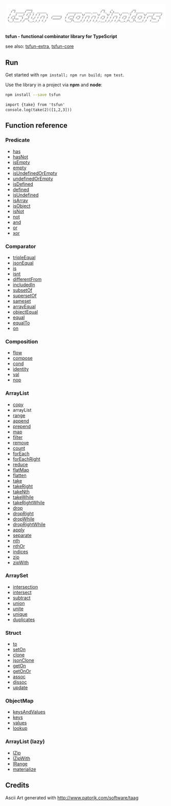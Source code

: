 ![alt](README_splash.png)                                            

**tsfun - functional combinator library for TypeScript**

see also: [tsfun-extra](https://github.com/danielmarreirosdeoliveira/tsfun-extra), [tsfun-core](https://github.com/danielmarreirosdeoliveira/tsfun-core)

## Run

Get started with `npm install; npm run build; npm test`.

Use the library in a project via **npm** and **node**:

```bash
npm install --save tsfun
```

```
import {take} from 'tsfun'
console.log(take(2)([1,2,3]))
```

## Function reference

### Predicate

* [has](test/predicate/has.spec.ts) 
* [hasNot](test/predicate/has_not.spec.ts) 
* [isEmpty](https://github.com/danielmarreirosdeoliveira/tsfun-core/blob/master/test/predicate/is_empty.spec.ts)
* [empty](test/predicate/empty.spec.ts)
* [isUndefinedOrEmpty](https://github.com/danielmarreirosdeoliveira/tsfun-core/blob/master/test/predicate/is_undefined_or_empty.spec.ts)
* [undefinedOrEmpty](test/predicate/undefined_or_empty.spec.ts)
* [isDefined](https://github.com/danielmarreirosdeoliveira/tsfun-core/blob/master/test/predicate/is_defined.spec.ts)
* [defined](test/predicate/defined.spec.ts)
* [isUndefined](https://github.com/danielmarreirosdeoliveira/tsfun-core/blob/master/test/predicate/is_undefined.spec.ts)
* [isArray](https://github.com/danielmarreirosdeoliveira/tsfun-core/blob/master/test/predicate/is_array.spec.ts)
* [isObject](https://github.com/danielmarreirosdeoliveira/tsfun-core/blob/master/test/predicate/is_object.spec.ts)
* [isNot](https://github.com/danielmarreirosdeoliveira/tsfun-core/blob/master/test/predicate/is_not.spec.ts)
* [not](test/predicate/not.spec.ts)
* [and](test/predicate/and.spec.ts)
* [or](test/predicate/or.spec.ts)
* [xor](test/predicate/xor.spec.ts)

### Comparator

* [tripleEqual](test/comparator/triple_equal.spec.ts)
* [jsonEqual](test/comparator/json_equal.spec.ts)
* [is](test/comparator/is.spec.ts)
* [isnt](test/comparator/isnt.spec.ts)
* [differentFrom](https://github.com/danielmarreirosdeoliveira/tsfun-core/blob/master/test/comparator/different_from.spec.ts)
* [includedIn](https://github.com/danielmarreirosdeoliveira/tsfun-core/blob/master/test/comparator/included_in.spec.ts)
* [subsetOf](https://github.com/danielmarreirosdeoliveira/tsfun-core/blob/master/test/comparator/subset_of.ts)
* [supersetOf](https://github.com/danielmarreirosdeoliveira/tsfun-core/blob/master/test/comparator/superset_of.ts)
* [sameset](https://github.com/danielmarreirosdeoliveira/tsfun-core/blob/master/test/comparator/sameset.ts)
* [arrayEqual](https://github.com/danielmarreirosdeoliveira/tsfun-core/blob/master/test/comparator/array_equal.spec.ts)
* [objectEqual](https://github.com/danielmarreirosdeoliveira/tsfun-core/blob/master/test/comparator/object_equal.spec.ts)
* [equal](https://github.com/danielmarreirosdeoliveira/tsfun-core/blob/master/test/comparator/equal.spec.ts)
* [equalTo](https://github.com/danielmarreirosdeoliveira/tsfun-core/blob/master/test/comparator/equal.spec.ts)
* [on](https://github.com/danielmarreirosdeoliveira/tsfun-core/blob/master/test/comparator/on.spec.ts)

### Composition

* [flow](test/composition/flow.spec.ts)
* [compose](test/composition/compose.spec.ts)
* [cond](test/composition/cond.spec.ts)
* [identity](test/composition/identity.spec.ts)
* [val](test/composition/val.spec.ts)
* [nop](test/composition/nop.spec.ts)

### ArrayList

* [copy](test/arraylist/copy.spec.ts)
* arrayList
* [range](test/arraylist/range.spec.ts)
* [append](test/arraylist/append.spec.ts) 
* [prepend](test/arraylist/prepend.spec.ts) 
* [map](test/arraylist/map.spec.ts)
* [filter](test/arraylist/filter.spec.ts) 
* [remove](test/arraylist/remove.spec.ts)
* [count](test/arraylist/count.spec.ts)
* [forEach](test/arraylist/for_each.spec.ts)
* [forEachRight](test/arraylist/for_each_right.spec.ts) 
* [reduce](test/arraylist/reduce.spec.ts)
* [flatMap](test/arraylist/flat_map.spec.ts)
* [flatten](test/arraylist/flatten.spec.ts)
* [take](test/arraylist/take.spec.ts)
* [takeRight](test/arraylist/take_right.spec.ts)
* [takeNth](test/arraylist/take_nth.spec.ts)
* [takeWhile](test/arraylist/take_while.spec.ts)
* [takeRightWhile](test/arraylist/take_right_while.spec.ts)
* [drop](test/arraylist/drop.spec.ts)
* [dropRight](test/arraylist/drop_right.spec.ts)
* [dropWhile](test/arraylist/drop_while.spec.ts)
* [dropRightWhile](test/arraylist/drop_right_while.spec.ts)
* [apply](test/arraylist/apply.spec.ts) 
* [separate](test/arraylist/separate.spec.ts) 
* [nth](test/arraylist/nth.spec.ts)
* [nthOr](test/arraylist/nth_or.spec.ts)
* [indices](test/arraylist/indices.spec.ts)
* [zip](test/arraylist/zip.spec.ts)
* [zipWith](test/arraylist/zip_with.spec.ts)

### ArraySet

* [intersection](https://github.com/danielmarreirosdeoliveira/tsfun-core/blob/master/test/arrayset/intersection.spec.ts)
* [intersect](https://github.com/danielmarreirosdeoliveira/tsfun-core/blob/master/test/arrayset/intersect.spec.ts)
* [subtract](https://github.com/danielmarreirosdeoliveira/tsfun-core/blob/master/test/arrayset/subtract.spec.ts)
* [union](https://github.com/danielmarreirosdeoliveira/tsfun-core/blob/master/test/arrayset/union.spec.ts)
* [unite](https://github.com/danielmarreirosdeoliveira/tsfun-core/blob/master/test/arrayset/unite.spec.ts)
* [unique](https://github.com/danielmarreirosdeoliveira/tsfun-core/blob/master/test/arrayset/unique.spec.ts)
* [duplicates](test/arrayset/duplicates.spec.ts)

### Struct

* [to](test/struct/to.spec.ts)
* [setOn](test/struct/set_on.spec.ts)
* [clone](test/struct/clone.spec.ts)
* [jsonClone](test/struct/json_clone.spec.ts)
* [getOn](test/struct/get_on.spec.ts)
* [getOnOr](test/struct/get_on_or.spec.ts)
* [assoc](test/struct/assoc.spec.ts)
* [dissoc](test/struct/dissoc.spec.ts)
* [update](test/struct/update.spec.ts)

### ObjectMap

* [keysAndValues](test/objectmap/keys_and_values.spec.ts)
* [keys](test/objectmap/keys.spec.ts)
* [values](test/objectmap/values.spec.ts)
* [lookup](test/objectmap/lookup.spec.ts)

### ArrayList (lazy)

* [lZip](test/arraylist/l_zip.spec.ts)
* [lZipWith](test/arraylist/l_zip_with.spec.ts)
* [lRange](test/arraylist/l_range.spec.ts)
* [materialize](test/arraylist/materialize.spec.ts)

## Credits 
 
Ascii Art generated with http://www.patorjk.com/software/taag









